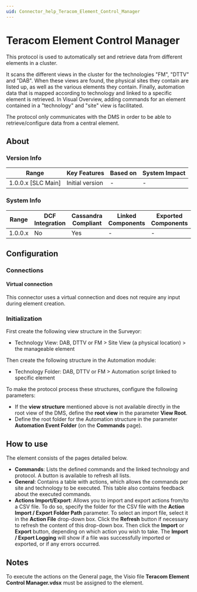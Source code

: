 ```yaml
---
uid: Connector_help_Teracom_Element_Control_Manager
---
```


# Teracom Element Control Manager

This protocol is used to automatically set and retrieve data from different elements in a cluster.

It scans the different views in the cluster for the technologies "FM", "DTTV" and "DAB". When these views are found, the physical sites they contain are listed up, as well as the various elements they contain.
Finally, automation data that is mapped according to technology and linked to a specific element is retrieved. In Visual Overview, adding commands for an element contained in a "technology" and "site" view is facilitated.

The protocol only communicates with the DMS in order to be able to retrieve/configure data from a central element.

## About

### Version Info

| Range                | Key Features     | Based on     | System Impact     |
|----------------------|------------------|--------------|-------------------|
| 1.0.0.x \[SLC Main\] | Initial version  | \-           | \-                |

### System Info

| Range     | DCF Integration     | Cassandra Compliant     | Linked Components     | Exported Components     |
|-----------|---------------------|-------------------------|-----------------------|-------------------------|
| 1.0.0.x   | No                  | Yes                     | \-                    | \-                      |

## Configuration

### Connections

#### Virtual connection

This connector uses a virtual connection and does not require any input during element creation.

### Initialization

First create the following view structure in the Surveyor:

- Technology View: DAB, DTTV or FM \> Site View (a physical location) \> the manageable element

Then create the following structure in the Automation module:

- Technology Folder: DAB, DTTV or FM \> Automation script linked to specific element

To make the protocol process these structures, configure the following parameters:

- If the **view structure** mentioned above is not available directly in the root view of the DMS, define the **root view** in the parameter **View Root**.
- Define the root folder for the Automation structure in the parameter **Automation Event Folder** (on the **Commands** page).

## How to use

The element consists of the pages detailed below.

- **Commands**: Lists the defined commands and the linked technology and protocol. A button is available to refresh all lists.
- **General**: Contains a table with actions, which allows the commands per site and technology to be executed. This table also contains feedback about the executed commands.
- **Actions Import/Export**: Allows you to import and export actions from/to a CSV file. To do so, specify the folder for the CSV file with the **Action Import / Export Folder Path** parameter. To select an import file, select it in the **Action File** drop-down box. Click the **Refresh** button if necessary to refresh the content of this drop-down box. Then click the **Import** or **Export** button, depending on which action you wish to take. The **Import / Export Logging** will show if a file was successfully imported or exported, or if any errors occurred.

## Notes

To execute the actions on the General page, the Visio file **Teracom Element Control Manager.vdsx** must be assigned to the element.
